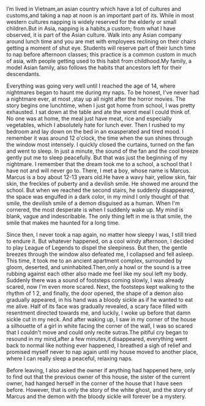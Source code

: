 

I’m lived in Vietnam,an asian country which have a lot of cultures and customs,and taking a nap at noon is an important part of its. While in most western cultures napping is widely reserved for the elderly or small children.But in Asia, napping is a habits,a custom; from what I have observed, it is part of the Asian culture. Walk into any Asian company around lunch time and you are met with employees reclining on their chairs getting a moment of shut eye. Students will reserve part of their lunch time to nap before afternoon classes; this practice is a common custom in much of  asia, with people getting used to this habit from childhood.My family, a model Asian family, also follows the habits that ancestors left for their descendants.

Everything was going very well until I reached the age of 14, where nightmares began to haunt me during my naps. To be honest, I've never had a nightmare ever, at most ,stay up all night after the horror movies. The story begins one lunchtime, when I just got home from school, I was pretty exhausted. I sat down at the table and ate the worst meal I could think of. No one was at home, the meal just have meat, rice and especially vegetables, which I absolutely hate for lunch ever. Then I rushed to my bedroom and lay down on the bed in an exasperated and tired mood. I remember it was around 12 o'clock,  the time when the sun shines through the window most intensely. I quickly closed the curtains, turned on the fan and went to sleep. In just a minute, the sound of the fan and the cool breeze gently put me to sleep peacefully. But that was just the beginning of my nightmare. I  remember that the dream took me to a school, a school that I have not and will never go to.  There, I met a boy, whose name is Marcus.  Marcus is a boy about 12-13 years old.He have a 
wavy hair, yellow skin, fair skin, the freckles of puberty and a devilish smile.  He showed me around the school.  But when we reached the second stairs, he suddenly disappeared, the space was engulfed in a dark color, in my mind I only thought of that smile, the devilish smile of a demon disguised as a human. When I'm cornered, the most desperate is when I suddenly wake up. My mind is blank, vague and indescribable. The only thing left in me is that smile, the smile that makes me haunted for a long time.

Since then, I never took a nap again, no matter how sleepy I was, I still tried to endure it. But whatever happened, on a cool windy afternoon, I decided to play League of Legends to dispel the sleepiness. But then, the gentle breezes through the window also defeated me, I collapsed and fell asleep. This time, it took me to an ancient apartment complex, surrounded by gloom, deserted, and uninhabited.Then,only a howl or the sound is a tree rubbing against each other also made me feel like my soul left my body. Suddenly there was a sound of footsteps coming slowly, I was already scared, now I'm even more scared. Next, the footsteps kept walking to the rhythm of 1 2, and finally, the door opened, the shape of a demon also gradually appeared, in his hand was a bloody  sickle as if he wanted to eat me alive. Half of its face was gradually revealed, a scary face filled with resentment directed towards me, and luckily, I woke up before that damn sickle cut  in my neck. And after waking up, I saw in my corner of the house a silhouette of a girl in white facing the corner of the wall, I was so scared that I couldn't move and could only recite sutras.The pitiful cry began to resound in my mind,after a few minutes,it  disappeared, everything went back to normal like nothing ever happened, I breathed a sigh of relief and promised myself never to nap again until my house moved to another place, where I can really sleep a peaceful, relaxing naps.

Before leaving, I also asked the owner if anything had happened here, only to find out that the previous owner of this house, the sister of the current owner, had hanged herself in the corner of the house that I have seen before. However, that is only the story of the white ghost, and the story of Marcus and the demon with the bloody sickle will forever be a mystery.